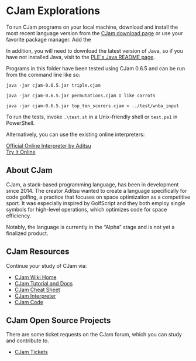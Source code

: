 # CJam Explorations

To run CJam programs on your local machine, download and install the most recent language version from the [CJam download page](https://sourceforge.net/p/cjam/wiki/Home/) or use your favorite package manager. Add the 

In addition, you will need to download the latest version of Java, so if you have not installed Java, visit to the [PLE's Java README page](https://github.com/rtoal/ple/tree/main/java).

Programs in this folder have been tested using CJam 0.6.5 and can be run from the command line like so:

```
java -jar cjam-0.6.5.jar triple.cjam
```

```
java -jar cjam-0.6.5.jar permutations.cjam I like carrots
```

```
java -jar cjam-0.6.5.jar top_ten_scorers.cjam < ../test/wnba_input
```

To run the tests, invoke `.\test.sh` in a Unix-friendly shell or `test.ps1` in PowerShell.

Alternatively, you can use the existing online interpreters:

[Official Online Interpreter by Aditsu](https://cjam.aditsu.net/)  
[Try It Online](https://tio.run/#cjam)

## About CJam

CJam, a stack-based programming language, has been in development since 2014. The creator Aditsu wanted to create a language specifically for code golfing, a practice that focuses on space optimization as a competitive sport. It was especially inspired by GolfScript and they both employ single symbols for high-level operations, which optimizes code for space efficiency.

Notably, the language is currently in the “Alpha” stage and is not yet a finalized product.

## CJam Resources

Continue your study of CJam via:

- [CJam Wiki Home](https://sourceforge.net/p/cjam/wiki/Home/)
- [CJam Tutorial and Docs](https://cjam.readthedocs.io/en/latest/intro.html)
- [CJam Cheat Sheet](http://foldr.moe/cjam.pdf)
- [CJam Interpreter](https://tio.run/#cjam)
- [CJam Code](https://sourceforge.net/p/cjam/code/ci/default/tree/src/net/aditsu/cjam/)

## CJam Open Source Projects

There are some ticket requests on the CJam forum, which you can study and contribute to.

- [CJam Tickets](https://sourceforge.net/p/cjam/tickets/)
